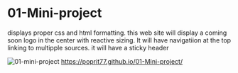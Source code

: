 # 01-Mini-project
displays proper css and html formatting. 
this web site will display a coming soon logo in the center with reactive sizing.
It will have navigatiion at the top linking to multipple sources.
it will have a sticky header

![01-mini-project](https://user-images.githubusercontent.com/115595317/199130416-92f069f0-3c30-49a9-8085-9d477e5f3cc6.png)
https://poprit77.github.io/01-Mini-project/
